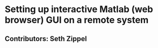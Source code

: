 # Setting up interactive Matlab (web browser) GUI on a remote system 

## Contributors: Seth Zippel
